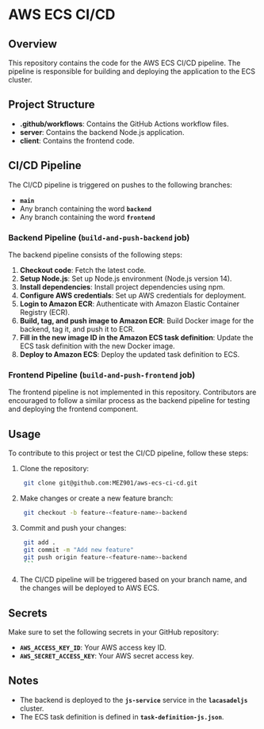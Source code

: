 # AWS ECS CI/CD

## Overview
This repository contains the code for the AWS ECS CI/CD pipeline. The pipeline is responsible for building and deploying the application to the ECS cluster.

## Project Structure
- **.github/workflows**: Contains the GitHub Actions workflow files.
- **server**: Contains the backend Node.js application.
- **client**: Contains the frontend code.

## CI/CD Pipeline
The CI/CD pipeline is triggered on pushes to the following branches:
- **`main`**
- Any branch containing the word **`backend`**
- Any branch containing the word **`frontend`**

### Backend Pipeline (`build-and-push-backend` job)
The backend pipeline consists of the following steps:
1. **Checkout code**: Fetch the latest code.
2. **Setup Node.js**: Set up Node.js environment (Node.js version 14).
3. **Install dependencies**: Install project dependencies using npm.
4. **Configure AWS credentials**: Set up AWS credentials for deployment.
5. **Login to Amazon ECR**: Authenticate with Amazon Elastic Container Registry (ECR).
6. **Build, tag, and push image to Amazon ECR**: Build Docker image for the backend, tag it, and push it to ECR.
7. **Fill in the new image ID in the Amazon ECS task definition**: Update the ECS task definition with the new Docker image.
8. **Deploy to Amazon ECS**: Deploy the updated task definition to ECS.

### Frontend Pipeline (`build-and-push-frontend` job)
The frontend pipeline is not implemented in this repository. Contributors are encouraged to follow a similar process as the backend pipeline for testing and deploying the frontend component.

## Usage
To contribute to this project or test the CI/CD pipeline, follow these steps:
1. Clone the repository:
   ```bash
    git clone git@github.com:MEZ901/aws-ecs-ci-cd.git
    ```
2. Make changes or create a new feature branch:
   ```bash
    git checkout -b feature-<feature-name>-backend
    ```
3. Commit and push your changes:
   ````bash
    git add .
    git commit -m "Add new feature"
    git push origin feature-<feature-name>-backend
    ```
4. The CI/CD pipeline will be triggered based on your branch name, and the changes will be deployed to AWS ECS.

## Secrets
Make sure to set the following secrets in your GitHub repository:
- **`AWS_ACCESS_KEY_ID`**: Your AWS access key ID.
- **`AWS_SECRET_ACCESS_KEY`**: Your AWS secret access key.

## Notes
- The backend is deployed to the **`js-service`** service in the **`lacasadeljs`** cluster.
- The ECS task definition is defined in **`task-definition-js.json`**.
